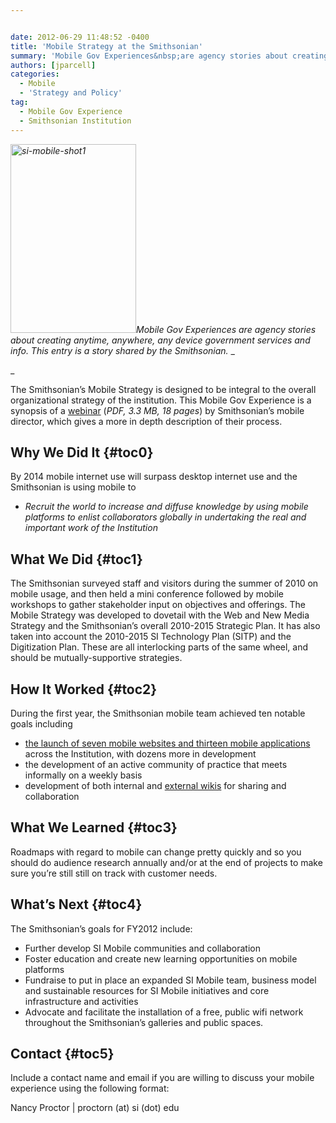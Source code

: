 ```yaml
---


date: 2012-06-29 11:48:52 -0400
title: 'Mobile Strategy at the Smithsonian'
summary: 'Mobile Gov Experiences&nbsp;are agency stories about creating anytime, anywhere, any device government services and info. This entry is a story shared by the Smithsonian.&nbsp; The Smithsonian&amp;#8217;s Mobile Strategy is designed to be integral to the overall organizational strategy of the institution. This Mobile Gov Experience is a synopsis of a&nbsp;webinar&nbsp;(PDF, 3.3 MB, 18 pages)&nbsp;by Smithsonian&rsquo;s'
authors: [jparcell]
categories:
  - Mobile
  - 'Strategy and Policy'
tag:
  - Mobile Gov Experience
  - Smithsonian Institution
---
```


_[<img class="size-full wp-image-93762 alignright" alt="si-mobile-shot1" src="https://s3.amazonaws.com/sitesusa/wp-content/uploads/sites/212/2013/12/si-mobile-shot1.jpg" width="201" height="302" />](https://s3.amazonaws.com/sitesusa/wp-content/uploads/sites/212/2013/12/si-mobile-shot1.jpg)Mobile Gov Experiences are agency stories about creating anytime, anywhere, any device government services and info. This entry is a story shared by the Smithsonian._ _
  
_ 

The Smithsonian&#8217;s Mobile Strategy is designed to be integral to the overall organizational strategy of the institution. This Mobile Gov Experience is a synopsis of a [webinar](https://s3.amazonaws.com/sitesusa/wp-content/uploads/sites/212/2012/06/mobile-strategy-at-the-smithsonian-slides.pdf) (_PDF, 3.3 MB, 18 pages_) by Smithsonian’s mobile director, which gives a more in depth description of their process.

## <a name="x-Why We Did It"></a>Why We Did It {#toc0}

By 2014 mobile internet use will surpass desktop internet use and the Smithsonian is using mobile to

  * _Recruit the world to increase and diffuse knowledge by using mobile platforms to enlist collaborators globally in undertaking the real and important work of the Institution_

## <a name="x-What We Did"></a>What We Did {#toc1}

The Smithsonian surveyed staff and visitors during the summer of 2010 on mobile usage, and then held a mini conference followed by mobile workshops to gather stakeholder input on objectives and offerings. The Mobile Strategy was developed to dovetail with the Web and New Media Strategy and the Smithsonian’s overall 2010-2015 Strategic Plan. It has also taken into account the 2010-2015 SI Technology Plan (SITP) and the Digitization Plan. These are all interlocking parts of the same wheel, and should be mutually-supportive strategies.

## <a name="x-How It Worked"></a>How It Worked {#toc2}

During the first year, the Smithsonian mobile team achieved ten notable goals including

  * <a href="http://si.edu/Connect/Mobile#SocialMedia" rel="nofollow">the launch of seven mobile websites and thirteen mobile applications</a> across the Institution, with dozens more in development
  * the development of an active community of practice that meets informally on a weekly basis
  * development of both internal and [external wikis](http://smithsonian-webstrategy.wikispaces.com/Mobile) for sharing and collaboration

## <a name="x-What We Learned"></a>What We Learned {#toc3}

Roadmaps with regard to mobile can change pretty quickly and so you should do audience research annually and/or at the end of projects to make sure you&#8217;re still still on track with customer needs.

## <a name="x-What's Next"></a>What&#8217;s Next {#toc4}

The Smithsonian&#8217;s goals for FY2012 include:

  * Further develop SI Mobile communities and collaboration
  * Foster education and create new learning opportunities on mobile platforms
  * Fundraise to put in place an expanded SI Mobile team, business model and sustainable resources for SI Mobile initiatives and core infrastructure and activities
  * Advocate and facilitate the installation of a free, public wifi network throughout the Smithsonian’s galleries and public spaces.

## <a name="x-Contact"></a>Contact {#toc5}

Include a contact name and email if you are willing to discuss your mobile experience using the following format:
  
Nancy Proctor | proctorn (at) si (dot) edu